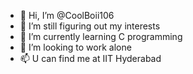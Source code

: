 - 👋 Hi, I’m @CoolBoii106
- 👀 I’m still figuring out my interests
- 🌱 I’m currently learning C programming
- 💞️ I’m looking to work alone
- 📫 U can find me at IIT Hyderabad 

<!---
CoolBoii106/CoolBoii106 is a ✨ special ✨ repository because its `README.md` (this file) appears on your GitHub profile.
You can click the Preview link to take a look at your changes.
--->

